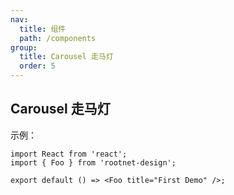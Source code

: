 ```yaml
---
nav:
  title: 组件
  path: /components
group:
  title: Carousel 走马灯
  order: 5
---
```


## Carousel 走马灯

示例：

```tsx
import React from 'react';
import { Foo } from 'rootnet-design';

export default () => <Foo title="First Demo" />;
```

<!-- <API /> -->
